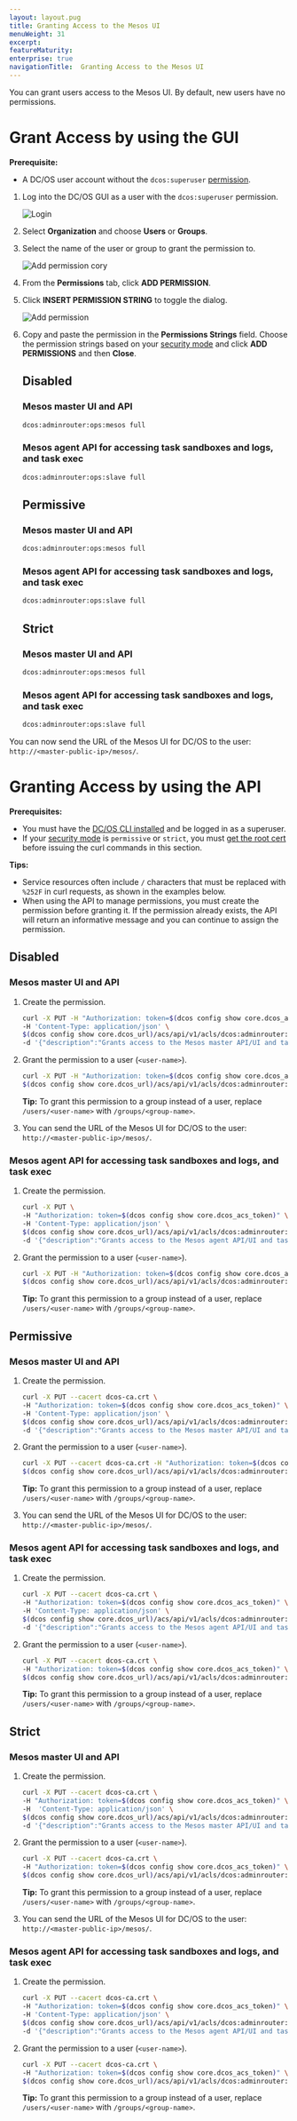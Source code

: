 ```yaml
---
layout: layout.pug
title: Granting Access to the Mesos UI
menuWeight: 31
excerpt:
featureMaturity:
enterprise: true
navigationTitle:  Granting Access to the Mesos UI
---
```


You can grant users access to the Mesos UI. By default, new users have no permissions.

# <a name="services-access-via-ui"></a>Grant Access by using the GUI

**Prerequisite:** 

- A DC/OS user account without the `dcos:superuser` [permission](/docs/1.10/security/ent/users-groups/).

1.  Log into the DC/OS GUI as a user with the `dcos:superuser` permission.

    ![Login](/docs/1.10/img/gui-installer-login-ee.gif)

1.  Select **Organization** and choose **Users** or **Groups**.

1.  Select the name of the user or group to grant the permission to.

    ![Add permission cory](/docs/1.10/img/services-tab-user.png)

1.  From the **Permissions** tab, click **ADD PERMISSION**.

1.  Click **INSERT PERMISSION STRING** to toggle the dialog.

    ![Add permission](/docs/1.10/img/services-tab-user3.png)

1.  Copy and paste the permission in the **Permissions Strings** field. Choose the permission strings based on your [security mode](/docs/1.10/overview/security/security-modes/) and click **ADD PERMISSIONS** and then **Close**.

    ## Disabled
    
    ### Mesos master UI and API
    
    ```bash
    dcos:adminrouter:ops:mesos full
    ```
       
    ### Mesos agent API for accessing task sandboxes and logs, and task exec
    
    ```bash
    dcos:adminrouter:ops:slave full
    ```
    
    ## Permissive
    
    ### Mesos master UI and API
    
    ```bash
    dcos:adminrouter:ops:mesos full
    ```
       
    ### Mesos agent API for accessing task sandboxes and logs, and task exec
    
    ```bash
    dcos:adminrouter:ops:slave full
    ```

    ## Strict

    ### Mesos master UI and API
    
    ```bash
    dcos:adminrouter:ops:mesos full
    ```
       
    ### Mesos agent API for accessing task sandboxes and logs, and task exec
    
    ```bash
    dcos:adminrouter:ops:slave full
    ```

You can now send the URL of the Mesos UI for DC/OS to the user: `http://<master-public-ip>/mesos/`.

# <a name="services-access-via-api"></a>Granting Access by using the API

**Prerequisites:** 

- You must have the [DC/OS CLI installed](/docs/1.10/cli/install/) and be logged in as a superuser.
- If your [security mode](/docs/1.10/overview/security/security-modes/) is `permissive` or `strict`, you must [get the root cert](/docs/1.10/networking/tls-ssl/get-cert/) before issuing the curl commands in this section. 

**Tips:** 

- Service resources often include `/` characters that must be replaced with `%252F` in curl requests, as shown in the examples below.
- When using the API to manage permissions, you must create the permission before granting it. If the permission already exists, the API will return an informative message and you can continue to assign the permission.


## Disabled

### Mesos master UI and API 

1.  Create the permission.

    ```bash
    curl -X PUT -H "Authorization: token=$(dcos config show core.dcos_acs_token)" \
    -H 'Content-Type: application/json' \
    $(dcos config show core.dcos_url)/acs/api/v1/acls/dcos:adminrouter:ops:mesos \
    -d '{"description":"Grants access to the Mesos master API/UI and task details"}'
    ```   

1.  Grant the permission to a user (`<user-name>`).

    ```bash
    curl -X PUT -H "Authorization: token=$(dcos config show core.dcos_acs_token)" \
    $(dcos config show core.dcos_url)/acs/api/v1/acls/dcos:adminrouter:ops:mesos/users/<user-name>/full
    ```
    
    **Tip:** To grant this permission to a group instead of a user, replace `/users/<user-name>` with `/groups/<group-name>`.  
    
1.  You can send the URL of the Mesos UI for DC/OS to the user: `http://<master-public-ip>/mesos/`.     
         
### Mesos agent API for accessing task sandboxes and logs, and task exec

1.  Create the permission.

    ```bash
    curl -X PUT \
    -H "Authorization: token=$(dcos config show core.dcos_acs_token)" \
    -H 'Content-Type: application/json' \
    $(dcos config show core.dcos_url)/acs/api/v1/acls/dcos:adminrouter:ops:slave \
    -d '{"description":"Grants access to the Mesos agent API/UI and task details such as logs"}'
    ```   

1.  Grant the permission to a user (`<user-name>`).

    ```bash
    curl -X PUT -H "Authorization: token=$(dcos config show core.dcos_acs_token)" \
    $(dcos config show core.dcos_url)/acs/api/v1/acls/dcos:adminrouter:ops:slave/users/<user-name>/full
    ```  
    
    **Tip:** To grant this permission to a group instead of a user, replace `/users/<user-name>` with `/groups/<group-name>`.

## Permissive

### Mesos master UI and API

1.  Create the permission.

    ```bash
    curl -X PUT --cacert dcos-ca.crt \
    -H "Authorization: token=$(dcos config show core.dcos_acs_token)" \
    -H 'Content-Type: application/json' \
    $(dcos config show core.dcos_url)/acs/api/v1/acls/dcos:adminrouter:ops:mesos \
    -d '{"description":"Grants access to the Mesos master API/UI and task details"}'
    ```   

1.  Grant the permission to a user (`<user-name>`).

    ```bash
    curl -X PUT --cacert dcos-ca.crt -H "Authorization: token=$(dcos config show core.dcos_acs_token)" \
    $(dcos config show core.dcos_url)/acs/api/v1/acls/dcos:adminrouter:ops:mesos/users/<user-name>/full
    ```
    **Tip:** To grant this permission to a group instead of a user, replace `/users/<user-name>` with `/groups/<group-name>`. 
    
1.  You can send the URL of the Mesos UI for DC/OS to the user: `http://<master-public-ip>/mesos/`.     
    
### Mesos agent API for accessing task sandboxes and logs, and task exec
    
1.  Create the permission.

    ```bash
    curl -X PUT --cacert dcos-ca.crt \
    -H "Authorization: token=$(dcos config show core.dcos_acs_token)" \
    -H 'Content-Type: application/json' \
    $(dcos config show core.dcos_url)/acs/api/v1/acls/dcos:adminrouter:ops:slave \
    -d '{"description":"Grants access to the Mesos agent API/UI and task details such as logs"}'
    ```   

1.  Grant the permission to a user (`<user-name>`).

    ```bash
    curl -X PUT --cacert dcos-ca.crt \
    -H "Authorization: token=$(dcos config show core.dcos_acs_token)" \
    $(dcos config show core.dcos_url)/acs/api/v1/acls/dcos:adminrouter:ops:slave/users/<user-name>/full
    ```  
    **Tip:** To grant this permission to a group instead of a user, replace `/users/<user-name>` with `/groups/<group-name>`. 


## Strict

### Mesos master UI and API

1.  Create the permission.

    ```bash
    curl -X PUT --cacert dcos-ca.crt \
    -H "Authorization: token=$(dcos config show core.dcos_acs_token)" \
    -H  'Content-Type: application/json' \
    $(dcos config show core.dcos_url)/acs/api/v1/acls/dcos:adminrouter:ops:mesos \
    -d '{"description":"Grants access to the Mesos master API/UI and task details"}'
    ```   

1.  Grant the permission to a user (`<user-name>`).

    ```bash
    curl -X PUT --cacert dcos-ca.crt \
    -H "Authorization: token=$(dcos config show core.dcos_acs_token)" \
    $(dcos config show core.dcos_url)/acs/api/v1/acls/dcos:adminrouter:ops:mesos/users/<user-name>/full
    ```
    **Tip:** To grant this permission to a group instead of a user, replace `/users/<user-name>` with `/groups/<group-name>`. 
    
1.  You can send the URL of the Mesos UI for DC/OS to the user: `http://<master-public-ip>/mesos/`. 
        
### Mesos agent API for accessing task sandboxes and logs, and task exec
        
1.  Create the permission.

    ```bash
    curl -X PUT --cacert dcos-ca.crt \
    -H "Authorization: token=$(dcos config show core.dcos_acs_token)" \
    -H 'Content-Type: application/json' \
    $(dcos config show core.dcos_url)/acs/api/v1/acls/dcos:adminrouter:ops:slave \
    -d '{"description":"Grants access to the Mesos agent API/UI and task details such as logs"}'
    ```   

1.  Grant the permission to a user (`<user-name>`).

    ```bash
    curl -X PUT --cacert dcos-ca.crt \
    -H "Authorization: token=$(dcos config show core.dcos_acs_token)" \
    $(dcos config show core.dcos_url)/acs/api/v1/acls/dcos:adminrouter:ops:slave/users/<user-name>/full
    ```  
    **Tip:** To grant this permission to a group instead of a user, replace `/users/<user-name>` with `/groups/<group-name>`. 